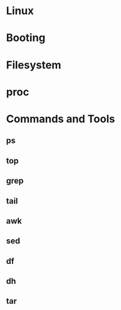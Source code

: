 Linux
=====

# Booting

# Filesystem

# proc

# Commands and Tools

## ps

## top

## grep

## tail

## awk

## sed

## df

## dh

## tar